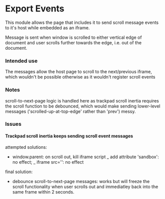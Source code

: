 # Export Events

This module allows the page that includes it to send scroll message events to it's host while embedded as an iframe.

Message is sent when window is scrolled to either vertical edge of document and user scrolls further towards the edge, i.e. out of the document.

### Intended use

The messages allow the host page to scroll to the next/previous iframe, which wouldn't be possible otherwise as it wouldn't register scroll events

### Notes

scroll-to-next-page logic is handled here as trackpad scroll inertia requires the scroll function to be debounced, which would make sending lower-level messages ('scrolled-up-at-top-edge' rather than 'prev') messy.

### Issues

#### Trackpad scroll inertia keeps sending scroll event messages

attempted solutions:

- window.parent: on scroll out, kill iframe script
  _ add attribute 'sandbox': no effect;
  _ iframe src='': no effect

final solution:

- debounce scroll-to-next-page messages: works but will freeze the scroll functionality when user scrolls out and immediatley back into the same frame within 2 seconds.

